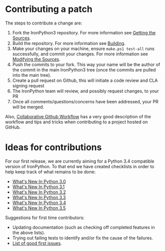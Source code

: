 # Contributing a patch

The steps to contribute a change are:

1. Fork the IronPython3 repository. For more information see [Getting the Sources](https://github.com/IronLanguages/ironpython3/wiki/Getting-the-sources).
2. Build the repository. For more information see [Building](https://github.com/IronLanguages/ironpython3/wiki/Building).
3. Make your changes on your machine, ensure ```make.ps1 test-all``` runs successfully, and commit your changes. For more information see [Modifying the Sources](https://github.com/IronLanguages/ironpython3/wiki/Modifying-the-sources).
4. Push the commits to your fork. This way your name will be the author of the commit in the main IronPython3 tree (once the commits are pulled into the main tree).
5. Create a pull request on Github, this will initiate a code review and CLA signing request
6. The IronPython team will review, and possibly request changes, to your PR
7. Once all comments/questions/concerns have been addressed, your PR will be merged.

Also, [Collaborative Github Workflow](http://www.eqqon.com/index.php/Collaborative_Github_Workflow) has a very good description of the workflow and tips and tricks when contributing to a project hosted on GitHub.

# Ideas for contributions

For our first release, we are currently aiming for a Python 3.4 compatible version of IronPython. To that end we have created checklists in order to help keep track of what remains to be done:

* [What's New In Python 3.0](WhatsNewInPython30.md)
* [What's New In Python 3.1](WhatsNewInPython31.md)
* [What's New In Python 3.2](WhatsNewInPython32.md)
* [What's New In Python 3.3](WhatsNewInPython33.md)
* [What's New In Python 3.4](WhatsNewInPython34.md)
* [What's New In Python 3.5](WhatsNewInPython35.md)

Suggestions for first time contributors:

* Updating documentation (such as checking off completed features in the above lists).
* Trying out failing tests to identify and/or fix the cause of the failures.
* [List of good first issues](https://github.com/IronLanguages/ironpython3/issues?q=is%3Aissue+is%3Aopen+label%3A%22good+first+issue%22).
